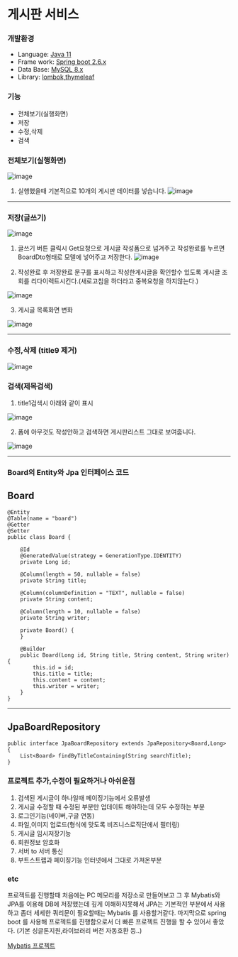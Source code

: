 # 게시판 서비스

### 개발환경
- Language: [Java 11]()
- Frame work: [Spring boot 2.6.x]()
- Data Base: [MySQL 8.x]()
- Library: [lombok,thymeleaf]()

### 기능
- 전체보기(실행화면)
- 저장
- 수정,삭제
- 검색


### 전체보기(실행화면)

![image](https://github.com/MungHun/spring_board_service_JPA/assets/46837684/21f63247-c8eb-4a76-b636-a89c248b1a88)


1. 실행했을때 기본적으로 10개의 게시판 데이터를 넣습니다.
![image](https://github.com/MungHun/spring_board_service_JPA/assets/46837684/d822e871-4e67-4d2a-aa60-333e15218371)

--------------------
### 저장(글쓰기)

![image](https://github.com/MungHun/spring_board_service_JPA/assets/46837684/7fbe58d4-2dd0-4183-bf64-1fc39364712a)

1. 글쓰기 버튼 클릭시 Get요청으로 게시글 작성폼으로 넘겨주고 작성완료를 누르면 
BoardDto형태로 모델에 넣어주고 저장한다.
![image](https://github.com/MungHun/spring_board_service_JPA/assets/46837684/d42df9ac-a0b1-4b86-9d7d-e20911ef6658)

2. 작성완료 후 저장완료 문구를 표시하고 작성한게시글을 확인할수 있도록 게시글 조회를 리다이렉트시킨다.(새로고침을 하더라고 중복요청을 하지않는다.)

![image](https://github.com/MungHun/spring_board_service_JPA/assets/46837684/a8997579-d62c-46a8-b420-32f53f7e4204)



3. 게시글 목록화면 변화

![image](https://github.com/MungHun/spring_board_service_JPA/assets/46837684/bdf537ac-0bf0-4c79-b3d8-c0c1f964fdc0)

--------------------
### 수정,삭제 (title9 제거)

![image](https://github.com/MungHun/spring_board_service_JPA/assets/46837684/79101932-e85f-4cf7-8497-9f6efe35fe07)

### 검색(제목검색)

1. title1검색시 아래와 같이 표시

![image](https://github.com/MungHun/spring_board_service_JPA/assets/46837684/138b93ad-e60e-4d5a-ba60-4b56e6f1b02d)


2. 폼에 아무것도 작성안하고 검색하면 게시판리스트 그대로 보여줍니다.

![image](https://github.com/MungHun/spring_board_service_JPA/assets/46837684/16bfd037-cea2-43a7-a606-2d7dd33f2caa)



--------------------

### Board의 Entity와 Jpa 인터페이스 코드

## Board
```
@Entity
@Table(name = "board")
@Getter
@Setter
public class Board {

    @Id
    @GeneratedValue(strategy = GenerationType.IDENTITY)
    private Long id;

    @Column(length = 50, nullable = false)
    private String title;

    @Column(columnDefinition = "TEXT", nullable = false)
    private String content;

    @Column(length = 10, nullable = false)
    private String writer;

    private Board() {
    }

    @Builder
    public Board(Long id, String title, String content, String writer) {
        this.id = id;
        this.title = title;
        this.content = content;
        this.writer = writer;
    }
}
```
--------------

## JpaBoardRepository
```
public interface JpaBoardRepository extends JpaRepository<Board,Long> {
    List<Board> findByTitleContaining(String searchTitle);
}
```


### 프로젝트 추가,수정이 필요하거나 아쉬운점
1. 검색된 게시글이 하나일때 페이징기능에서 오류발생 
2. 게시글 수정할 때 수정된 부분만 업데이트 해야하는데 모두 수정하는 부분
3. 로그인기능(네이버,구글 연동)
4. 파일,이미지 업로드(형식에 맞도록 비즈니스로직단에서 필터링)
5. 게시글 임시저장기능
6. 회원정보 암호화
7. 서버 to 서버 통신
8. 부트스트랩과 페이징기능 인터넷에서 그대로 가져온부분

### etc
프로젝트를 진행할때 처음에는 PC 메모리를 저장소로 만들어보고 그 후 Mybatis와 JPA를 이용해 DB에 저장했는데
깊게 이해하지못해서 JPA는 기본적인 부분에서 사용하고 좀더 세세한 쿼리문이 필요할때는 Mybatis 를 사용할거같다.
마지막으로 spring boot 를 사용해 프로젝트를 진행함으로서 더 빠른 프로젝트 진행을 할 수 있어서 좋았다.
(기본 싱글톤지원,라이브러리 버전 자동호환 등..)

[Mybatis 프로젝트](https://github.com/MungHun/spring_board_service-master_mybatis)
